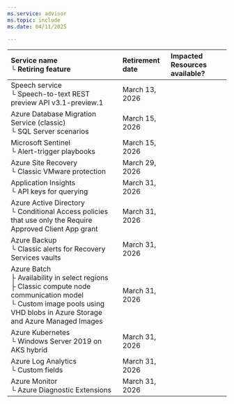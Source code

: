 ```yaml
---
ms.service: advisor
ms.topic: include
ms.date: 04/11/2025

---
```


| Service name <br />&#9492; Retiring feature | Retirement date | Impacted Resources available? |
|:--- |:--- |:--- |
| Speech service <br />&#9492; Speech-to-text REST preview API v3.1-preview.1 | March 13, 2026 |  |
| Azure Database Migration Service (classic) <br />&#9492; SQL Server scenarios | March 15, 2026 |  |
| Microsoft Sentinel <br />&#9492; Alert-trigger playbooks | March 15, 2026 |  |
| Azure Site Recovery <br />&#9492; Classic VMware protection | March 29, 2026 |  |
| Application Insights <br />&#9492; API keys for querying | March 31, 2026 |  |
| Azure Active Directory <br />&#9492; Conditional Access policies that use only the Require Approved Client App grant | March 31, 2026 |  |
| Azure Backup <br />&#9492; Classic alerts for Recovery Services vaults | March 31, 2026 |  |
| Azure Batch <br />&#9500; Availability in select regions <br />&#9500; Classic compute node communication model <br />&#9492; Custom image pools using VHD blobs in Azure Storage and Azure Managed Images | March 31, 2026 |  |
| Azure Kubernetes <br />&#9492; Windows Server 2019 on AKS hybrid | March 31, 2026 |  |
| Azure Log Analytics <br />&#9492; Custom fields | March 31, 2026 |  |
| Azure Monitor <br />&#9492; Azure Diagnostic Extensions | March 31, 2026 |  |
